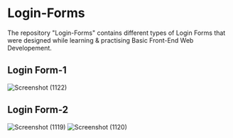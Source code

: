 # Login-Forms
The repository "Login-Forms" contains different types of Login Forms that were designed while learning &amp; practising Basic Front-End Web Developement.



## Login Form-1
![Screenshot (1122)](https://user-images.githubusercontent.com/101398263/196416963-edd29e65-34a6-4231-8b37-43f98b867a08.png)


## Login Form-2
![Screenshot (1119)](https://user-images.githubusercontent.com/101398263/196416384-7726376a-4049-4c8b-8b98-52ffdab36bb3.png)
![Screenshot (1120)](https://user-images.githubusercontent.com/101398263/196416441-f091786b-4bd6-403f-a14b-eae9d416b5ce.png)
